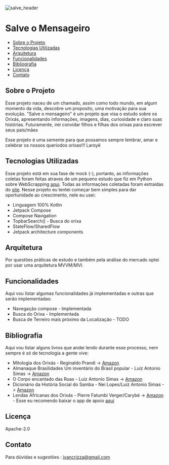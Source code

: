![salve_header](https://github.com/ivancrizza/Salve-o-Mensageiro/assets/48035639/66607249-8ec3-473f-af59-ffa10d8f2d00)

# Salve o Mensageiro
- [Sobre o Projeto](#sobre-o-projeto)
- [Tecnologias Utilizadas](#tecnologias-utilizadas)
- [Arquitetura](#arquitetura)
- [Funcionalidades](#funcionalidades)
- [Bibliografia](#bibliografia)
- [Licença](#licença)
- [Contato](#contato)

## Sobre o Projeto
Esse projeto naceu de um chamado, assim como todo mundo, em algum momento da vida, descobre um proposito, uma motivação para sua evolução. "Salve o mensageiro" é um projeto que visa o estudo sobre os Orixás, apresentando informações, imagens, dias, curiosidade e claro suas histórias. Futuramente, irei convidar filhos e filhas dos orixas para escrever seus pais/mães


 Esse projeto é uma semente para que possamos sempre lembrar, amar e celebrar os nossos queriodos orixas!!! Laroyê

## Tecnologias Utilizadas
Esse projeto está em sua fase de mock (-), portanto, as informações coletas foram feitas atraves de um pequeno estudo que fiz em Python sobre WebScrapping [aqui](https://github.com/ivancrizza/orixas-web-scraping). Todas as informações coletadas foram extraidas do [site](https://ocandomble.com/os-orixas/).
Nesse projeto eu tentei começar bem simples para dar oportunidade ao crescimento, nele eu usei:
- Linguagem 100% Kotlin
- Jetpack Compose
- Compose Navigation
- TopbarSearch() - Busca do orixa
- StateFlow/SharedFlow
- Jetpack architecture components


## Arquitetura
Por questões práticas de estudo e também pela análise do mercado optei por usar uma arquitetura MVVM/MVI. 

## Funcionalidades
Aqui vou listar algumas funcionalidades já implementadas e outras que serão implementadas:
- Navegação compose - Implementada
- Busca do Orixa - Implementada
- Busca de Terreiro mais próximo da Localização - TODO


## Bibliografia
Aqui vou listar alguns livros que andei lendo durante esse processo, nem sempre é só de tecnologia a gente vive:
- Mitologia dos Orixás - Reginaldo Prandi -> [Amazon](https://www.amazon.com.br/Mitologia-dos-orix%C3%A1s-Reginaldo-Prandi/dp/8535900640/ref=sr_1_1?crid=24X6PXRM1NEWP&keywords=mitologia+dos+orixas&qid=1705433779&sprefix=Mitolo%2Caps%2C271&sr=8-1)
- Almanaque Brasilidades Um inventário do Brasil popular - Luiz Antonio Simas -> [Amazon](https://www.amazon.com.br/Almanaque-Brasilidades-invent%C3%A1rio-Brasil-popular/dp/8569924402/ref=sr_1_1?crid=3G7Y5EXG0ACHY&keywords=almanaque+brasilidades&qid=1705433894&sprefix=Almanaque+bra%2Caps%2C260&sr=8-1)
- O Corpo encantado das Ruas - Luiz Antonio Simas -> [Amazon](https://www.amazon.com.br/corpo-encantado-das-ruas/dp/8520013929/ref=sr_1_1?crid=1LAAQSI0BGEQ8&keywords=o+corpo+encantado+das+ruas&qid=1705434049&sprefix=o+corpo+en%2Caps%2C258&sr=8-1)
- Dicionário da História Social do Samba - Nei Lopes/Luiz Antonio Simas -> [Amazon](https://www.amazon.com.br/Dicion%C3%A1rio-hist%C3%B3ria-social-do-samba/dp/8520012582/ref=sr_1_1?crid=1T4QCU1PTGLFB&keywords=dicionario+da+historia+social+do+samba&qid=1705434118&sprefix=Dicionario+da+histo%2Caps%2C293&sr=8-1)
- Lendas Africanas dos Orixás - Pierre Fatumbi Verger/Carybé -> [Amazon](https://www.amazon.com.br/Lendas-Africanas-Orix%C3%A1s-Pierre-Fatumbi/dp/858897116X/ref=sr_1_1?crid=5XVTJD688ZCS&keywords=lendas+africanas+dos+orix%C3%A1s&qid=1705434189&sprefix=lendas+a%2Caps%2C310&sr=8-1) - Esse eu recomendo baixar o app de apoio [aqui](https://play.google.com/store/apps/details?id=com.Triviway.LendasOrixas)
  
## Licença
Apache-2.0

## Contato
Para dúvidas e sugestões : ivancrizza@gmail.com

